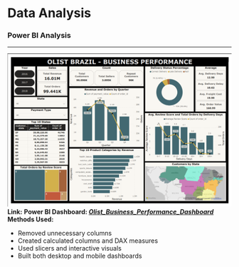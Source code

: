 # Data Analysis

### Power BI Analysis
---------------------------------------------------------------------------------------------------------------------
![Power BI Dashboard](olist_brazil_BI_dashboard.png)
**Link:**
**Power BI Dashboard: *[Olist_Business_Performance_Dashboard](https://drive.google.com/drive/folders/1FZOpgvmjpT_275h3RbOeugZj5rIXuOU0?usp=sharing)***
**Methods Used:**
* Removed unnecessary columns
* Created calculated columns and DAX measures
* Used slicers and interactive visuals
* Built both desktop and mobile dashboards

